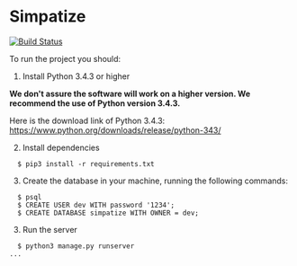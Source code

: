 # Simpatize

[![Build
Status](https://snap-ci.com/johanngomes/simpatize/branch/master/build_image)](https://snap-ci.com/johanngomes/simpatize/branch/master)

To run the project you should:

1. Install Python 3.4.3 or higher

**We don't assure the software will work on a higher version. We recommend the use of Python version 3.4.3.**

Here is the download link of Python 3.4.3: https://www.python.org/downloads/release/python-343/

2. Install dependencies

```
  $ pip3 install -r requirements.txt
```

3. Create the database in your machine, running the following commands:

```
  $ psql
  $ CREATE USER dev WITH password '1234';
  $ CREATE DATABASE simpatize WITH OWNER = dev;
```

3. Run the server

```
  $ python3 manage.py runserver
...
